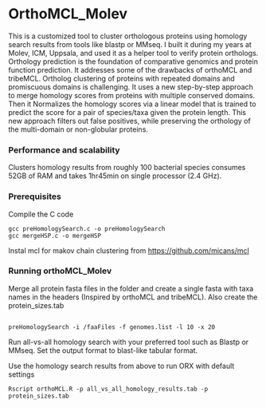 # OrthoMCL_Molev
This is a customized tool to cluster orthologous proteins using homology search results from tools like blastp or MMseq. I built it during my years at Molev, ICM, Uppsala, and used it as a helper tool to verify protein orthologs. Orthology prediction is the foundation of comparative genomics and protein function prediction. It addresses some of the drawbacks of orthoMCL and tribeMCL. Ortholog clustering of proteins with repeated domains and promiscuous domains is challenging. It uses a new step-by-step approach to merge homology scores from proteins with multiple conserved domains. Then it Normalizes the homology scores via a linear model that is trained to predict the score for a pair of species/taxa given the protein length. This new approach filters out false positives, while preserving the orthology of the multi-domain or non-globular proteins.

### Performance and scalability
Clusters homology results from roughly 100 bacterial species consumes 52GB of RAM and takes 1hr45min on single processor (2.4 GHz). 

### Prerequisites

Compile the C code 

```
gcc preHomologySearch.c -o preHomologySearch
gcc mergeHSP.c -o mergeHSP
```

Instal mcl for makov chain clustering from https://github.com/micans/mcl

### Running orthoMCL_Molev

Merge all protein fasta files in the <faaFiles> folder and create a single fasta with taxa names in the headers (Inspired by orthoMCL and tribeMCL). Also create the protein_sizes.tab 
```

preHomologySearch -i /faaFiles -f genomes.list -l 10 -x 20
```

Run all-vs-all homology search with your preferred tool such as Blastp or MMseq. Set the output format to blast-like tabular format.

Use the homology search results from above to run ORX with default settings

```
Rscript orthoMCL.R -p all_vs_all_homology_results.tab -p protein_sizes.tab
```
